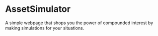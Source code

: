 # AssetSimulator
A simple webpage that shops you the power of compounded interest by making simulations for your situations.
